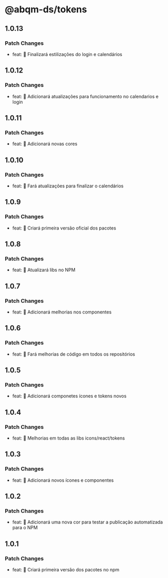 # @abqm-ds/tokens

## 1.0.13

### Patch Changes

- feat: 🎸 Finalizará estilizações do login e calendários

## 1.0.12

### Patch Changes

- feat: 🎸 Adicionará atualizações para funcionamento no calendarios e login

## 1.0.11

### Patch Changes

- feat: 🎸 Adicionará novas cores

## 1.0.10

### Patch Changes

- feat: 🎸 Fará atualizações para finalizar o calendários

## 1.0.9

### Patch Changes

- feat: 🎸 Criará primeira versão oficial dos pacotes

## 1.0.8

### Patch Changes

- feat: 🎸 Atualizará libs no NPM

## 1.0.7

### Patch Changes

- feat: 🎸 Adicionará melhorias nos componentes

## 1.0.6

### Patch Changes

- feat: 🎸 Fará melhorias de código em todos os repositórios

## 1.0.5

### Patch Changes

- feat: 🎸 Adicionará componetes ícones e tokens novos

## 1.0.4

### Patch Changes

- feat: 🎸 Melhorias em todas as libs icons/react/tokens

## 1.0.3

### Patch Changes

- feat: 🎸 Adicionará novos ícones e componentes

## 1.0.2

### Patch Changes

- feat: 🎸 Adicionará uma nova cor para testar a publicação automatizada para o NPM

## 1.0.1

### Patch Changes

- feat: 🎸 Criará primeira versão dos pacotes no npm
